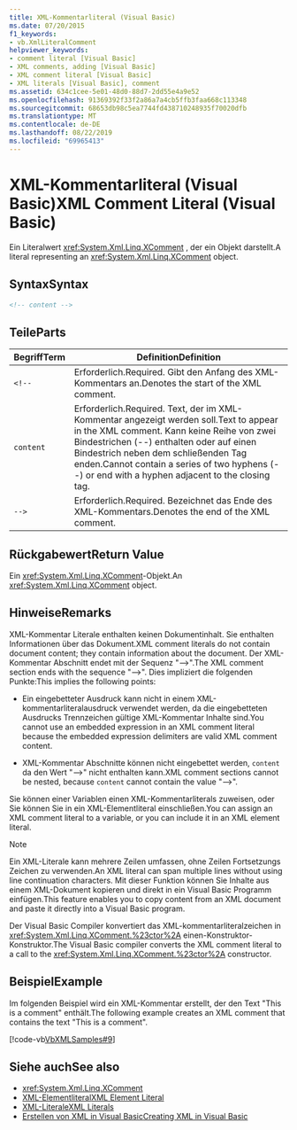 ```yaml
---
title: XML-Kommentarliteral (Visual Basic)
ms.date: 07/20/2015
f1_keywords:
- vb.XmlLiteralComment
helpviewer_keywords:
- comment literal [Visual Basic]
- XML comments, adding [Visual Basic]
- XML comment literal [Visual Basic]
- XML literals [Visual Basic], comment
ms.assetid: 634c1cee-5e01-48d0-88d7-2dd55e4a9e52
ms.openlocfilehash: 91369392f33f2a86a7a4cb5ffb3faa668c113348
ms.sourcegitcommit: 68653db98c5ea7744fd438710248935f70020dfb
ms.translationtype: MT
ms.contentlocale: de-DE
ms.lasthandoff: 08/22/2019
ms.locfileid: "69965413"
---
```

# <a name="xml-comment-literal-visual-basic"></a><span data-ttu-id="5467d-102">XML-Kommentarliteral (Visual Basic)</span><span class="sxs-lookup"><span data-stu-id="5467d-102">XML Comment Literal (Visual Basic)</span></span>
<span data-ttu-id="5467d-103">Ein Literalwert <xref:System.Xml.Linq.XComment> , der ein Objekt darstellt.</span><span class="sxs-lookup"><span data-stu-id="5467d-103">A literal representing an <xref:System.Xml.Linq.XComment> object.</span></span>  
  
## <a name="syntax"></a><span data-ttu-id="5467d-104">Syntax</span><span class="sxs-lookup"><span data-stu-id="5467d-104">Syntax</span></span>  
  
```xml  
<!-- content -->  
```  
  
## <a name="parts"></a><span data-ttu-id="5467d-105">Teile</span><span class="sxs-lookup"><span data-stu-id="5467d-105">Parts</span></span>  
  
|<span data-ttu-id="5467d-106">Begriff</span><span class="sxs-lookup"><span data-stu-id="5467d-106">Term</span></span>|<span data-ttu-id="5467d-107">Definition</span><span class="sxs-lookup"><span data-stu-id="5467d-107">Definition</span></span>|  
|---|---|  
|`<!--`|<span data-ttu-id="5467d-108">Erforderlich.</span><span class="sxs-lookup"><span data-stu-id="5467d-108">Required.</span></span> <span data-ttu-id="5467d-109">Gibt den Anfang des XML-Kommentars an.</span><span class="sxs-lookup"><span data-stu-id="5467d-109">Denotes the start of the XML comment.</span></span>|  
|`content`|<span data-ttu-id="5467d-110">Erforderlich.</span><span class="sxs-lookup"><span data-stu-id="5467d-110">Required.</span></span> <span data-ttu-id="5467d-111">Text, der im XML-Kommentar angezeigt werden soll.</span><span class="sxs-lookup"><span data-stu-id="5467d-111">Text to appear in the XML comment.</span></span> <span data-ttu-id="5467d-112">Kann keine Reihe von zwei Bindestrichen (--) enthalten oder auf einen Bindestrich neben dem schließenden Tag enden.</span><span class="sxs-lookup"><span data-stu-id="5467d-112">Cannot contain a series of two hyphens (--) or end with a hyphen adjacent to the closing tag.</span></span>|  
|`-->`|<span data-ttu-id="5467d-113">Erforderlich.</span><span class="sxs-lookup"><span data-stu-id="5467d-113">Required.</span></span> <span data-ttu-id="5467d-114">Bezeichnet das Ende des XML-Kommentars.</span><span class="sxs-lookup"><span data-stu-id="5467d-114">Denotes the end of the XML comment.</span></span>|  
  
## <a name="return-value"></a><span data-ttu-id="5467d-115">Rückgabewert</span><span class="sxs-lookup"><span data-stu-id="5467d-115">Return Value</span></span>  
 <span data-ttu-id="5467d-116">Ein <xref:System.Xml.Linq.XComment>-Objekt.</span><span class="sxs-lookup"><span data-stu-id="5467d-116">An <xref:System.Xml.Linq.XComment> object.</span></span>  
  
## <a name="remarks"></a><span data-ttu-id="5467d-117">Hinweise</span><span class="sxs-lookup"><span data-stu-id="5467d-117">Remarks</span></span>  
 <span data-ttu-id="5467d-118">XML-Kommentar Literale enthalten keinen Dokumentinhalt. Sie enthalten Informationen über das Dokument.</span><span class="sxs-lookup"><span data-stu-id="5467d-118">XML comment literals do not contain document content; they contain information about the document.</span></span> <span data-ttu-id="5467d-119">Der XML-Kommentar Abschnitt endet mit der Sequenz "-->".</span><span class="sxs-lookup"><span data-stu-id="5467d-119">The XML comment section ends with the sequence "-->".</span></span> <span data-ttu-id="5467d-120">Dies impliziert die folgenden Punkte:</span><span class="sxs-lookup"><span data-stu-id="5467d-120">This implies the following points:</span></span>  
  
- <span data-ttu-id="5467d-121">Ein eingebetteter Ausdruck kann nicht in einem XML-kommentarliteralausdruck verwendet werden, da die eingebetteten Ausdrucks Trennzeichen gültige XML-Kommentar Inhalte sind.</span><span class="sxs-lookup"><span data-stu-id="5467d-121">You cannot use an embedded expression in an XML comment literal because the embedded expression delimiters are valid XML comment content.</span></span>  
  
- <span data-ttu-id="5467d-122">XML-Kommentar Abschnitte können nicht eingebettet werden, `content` da den Wert "-->" nicht enthalten kann.</span><span class="sxs-lookup"><span data-stu-id="5467d-122">XML comment sections cannot be nested, because `content` cannot contain the value "-->".</span></span>  
  
 <span data-ttu-id="5467d-123">Sie können einer Variablen einen XML-Kommentarliterals zuweisen, oder Sie können Sie in ein XML-Elementliteral einschließen.</span><span class="sxs-lookup"><span data-stu-id="5467d-123">You can assign an XML comment literal to a variable, or you can include it in an XML element literal.</span></span>  
  
> [!NOTE]
> <span data-ttu-id="5467d-124">Ein XML-Literale kann mehrere Zeilen umfassen, ohne Zeilen Fortsetzungs Zeichen zu verwenden.</span><span class="sxs-lookup"><span data-stu-id="5467d-124">An XML literal can span multiple lines without using line continuation characters.</span></span> <span data-ttu-id="5467d-125">Mit dieser Funktion können Sie Inhalte aus einem XML-Dokument kopieren und direkt in ein Visual Basic Programm einfügen.</span><span class="sxs-lookup"><span data-stu-id="5467d-125">This feature enables you to copy content from an XML document and paste it directly into a Visual Basic program.</span></span>  
  
 <span data-ttu-id="5467d-126">Der Visual Basic Compiler konvertiert das XML-kommentarliteralzeichen in <xref:System.Xml.Linq.XComment.%23ctor%2A> einen-Konstruktor-Konstruktor.</span><span class="sxs-lookup"><span data-stu-id="5467d-126">The Visual Basic compiler converts the XML comment literal to a call to the <xref:System.Xml.Linq.XComment.%23ctor%2A> constructor.</span></span>  
  
## <a name="example"></a><span data-ttu-id="5467d-127">Beispiel</span><span class="sxs-lookup"><span data-stu-id="5467d-127">Example</span></span>  
 <span data-ttu-id="5467d-128">Im folgenden Beispiel wird ein XML-Kommentar erstellt, der den Text "This is a comment" enthält.</span><span class="sxs-lookup"><span data-stu-id="5467d-128">The following example creates an XML comment that contains the text "This is a comment".</span></span>  
  
 [!code-vb[VbXMLSamples#9](~/samples/snippets/visualbasic/VS_Snippets_VBCSharp/VbXMLSamples/VB/XMLSamples4.vb#9)]  
  
## <a name="see-also"></a><span data-ttu-id="5467d-129">Siehe auch</span><span class="sxs-lookup"><span data-stu-id="5467d-129">See also</span></span>

- <xref:System.Xml.Linq.XComment>
- [<span data-ttu-id="5467d-130">XML-Elementliteral</span><span class="sxs-lookup"><span data-stu-id="5467d-130">XML Element Literal</span></span>](../../../visual-basic/language-reference/xml-literals/xml-element-literal.md)
- [<span data-ttu-id="5467d-131">XML-Literale</span><span class="sxs-lookup"><span data-stu-id="5467d-131">XML Literals</span></span>](../../../visual-basic/language-reference/xml-literals/index.md)
- [<span data-ttu-id="5467d-132">Erstellen von XML in Visual Basic</span><span class="sxs-lookup"><span data-stu-id="5467d-132">Creating XML in Visual Basic</span></span>](../../../visual-basic/programming-guide/language-features/xml/creating-xml.md)
